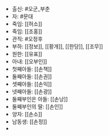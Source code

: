 - 출신: #오군_부춘
- 자: #문대
- 죽임: [[허소]]
- 죽임: [[조홍]]
- 관직: #오정후
- 부하: [[정보]], [[황개]], [[한당]], [[조무]]
- 원한: [[유표]]
- 아내: [[오부인]]
- 첫째아들: [[손책]]
- 둘째아들: [[손권]]
- 셋째아들: [[손익]]
- 넷째아들: [[손광]]
- 둘째부인은 아들: [[손낭]]
- 둘째부인의 딸: [[손인]]
- 양자: [[손소]]
- 남동생: [[손정]]
- 